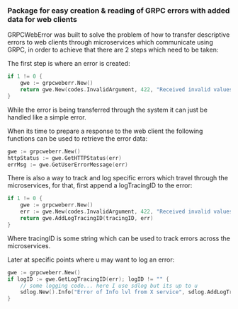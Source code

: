 ### Package for easy creation & reading of GRPC errors with added data for web clients

GRPCWebError was built to solve the problem of how to transfer descriptive errors to web clients through microservices 
which communicate using GRPC, in order to achieve that there are 2 steps which need to be taken:

The first step is where an error is created:

```go
if 1 != 0 {
    gwe := grpcweberr.New()
    return gwe.New(codes.InvalidArgument, 422, "Received invalid values")
}
```

While the error is being transferred through the system it can just be handled like a simple error.
  
When its time to prepare a response to the web client the following functions can be used to retrieve the error data:
```go
gwe := grpcweberr.New()
httpStatus := gwe.GetHTTPStatus(err)
errMsg := gwe.GetUserErrorMessage(err)
```

There is also a way to track and log specific errors which travel through the microservices, for that, first append a 
logTracingID to the error:
```go
if 1 != 0 {
    gwe := grpcweberr.New()
    err := gwe.New(codes.InvalidArgument, 422, "Received invalid values")
    return gwe.AddLogTracingID(tracingID, err)
}
```
Where tracingID is some string which can be used to track errors across the microservices. 

Later at specific points where u may want to log an error:
```go
gwe := grpcweberr.New()
if logID := gwe.GetLogTracingID(err); logID != "" {
    // some logging code... here I use sdlog but its up to u
    sdlog.New().Info("Error of Info lvl from X service", sdlog.AddLogTracingID(logID), sdlog.Lbl("err", err))
}
```
